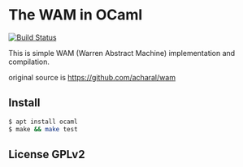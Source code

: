 # The WAM in OCaml

[![Build Status](https://travis-ci.org/hsk/wamo.svg?branch=master)](https://travis-ci.org/hsk/wamo)

This is simple WAM (Warren Abstract Machine) implementation and compilation.

original source is https://github.com/acharal/wam

## Install

```bash
$ apt install ocaml
$ make && make test
```

## License GPLv2

